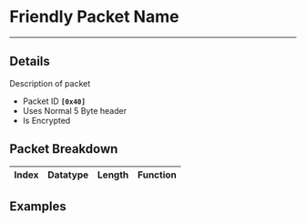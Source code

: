 # Friendly Packet Name #

---


## Details ##

Description of packet
  * Packet ID **`[0x40]`**
  * Uses Normal 5 Byte header
  * Is Encrypted

## Packet Breakdown ##
| Index | Datatype | Length | Function |
|:------|:---------|:-------|:---------|

## Examples ##